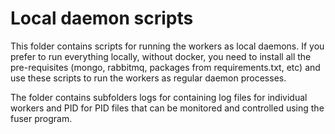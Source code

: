 # Local daemon scripts

This folder contains scripts for running the workers as local daemons. If you prefer to run everything locally, 
without docker, you need to install all the pre-requisites (mongo, rabbitmq, packages from requirements.txt, etc) 
and use these scripts to run the workers as regular daemon processes.

The folder contains subfolders logs for containing log files for individual workers and PID for PID files
that can be monitored and controlled using the fuser program.  